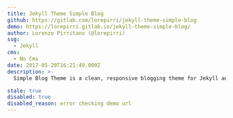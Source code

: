 ```yaml
---
title: Jekyll Theme Simple Blog
github: https://gitlab.com/lorepirri/jekyll-theme-simple-blog
demo: https://lorepirri.gitlab.io/jekyll-theme-simple-blog/
author: Lorenzo Pirritano (@lorepirri)
ssg:
  - Jekyll
cms:
  - No Cms
date: 2017-05-20T16:21:49.000Z
description: >-
  Simple Blog Theme is a clean, responsive blogging theme for Jekyll and GitLab/GitHub Pages.

stale: true
disabled: true
disabled_reason: error checking demo url
---
```

